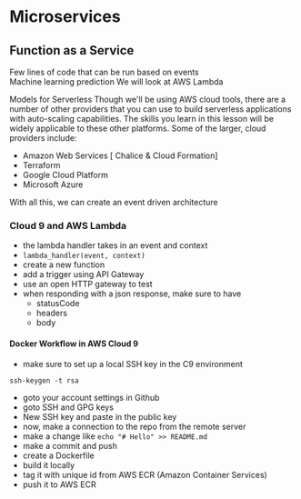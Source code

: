 # Microservices

## Function as a Service

Few lines of code that can be run based on events  
Machine learning prediction
We will look at AWS Lambda

Models for Serverless
Though we'll be using AWS cloud tools, there are a number of other providers that you can use to build serverless applications with auto-scaling capabilities. The skills you learn in this lesson will be widely applicable to these other platforms. Some of the larger, cloud providers include:

- Amazon Web Services [ Chalice & Cloud Formation]
- Terraform
- Google Cloud Platform
- Microsoft Azure

With all this, we can create an event driven architecture

### Cloud 9 and AWS Lambda

- the lambda handler takes in an event and context
- `lambda_handler(event, context)`
- create a new function
- add a trigger using API Gateway
- use an open HTTP gateway to test
- when responding with a json response, make sure to have
  - statusCode
  - headers
  - body

#### Docker Workflow in AWS Cloud 9

- make sure to set up a local SSH key in the C9 environment

```
ssh-keygen -t rsa
```

- goto your account settings in Github
- goto SSH and GPG keys
- New SSH key and paste in the public key
- now, make a connection to the repo from the remote server
- make a change like `echo "# Hello" >> README.md`
- make a commit and push
- create a Dockerfile
- build it locally
- tag it with unique id from AWS ECR (Amazon Container Services)
- push it to AWS ECR

